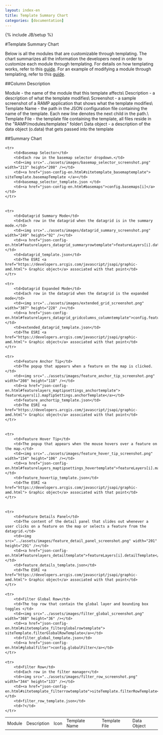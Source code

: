 ```yaml
---
layout: index-en
title: Template Summary Chart
categories: [documentation]
---
```

{% include JB/setup %}

#Template Summary Chart

Below is all the modules that are customizable through templating. The chart summarizes all the information the developers need in order to customize each module through templating. For details on how templating works, refer to this [guide](template-guide-en.html). For an example of modifying a module through templating, refer to this [guide](template-example-en.html).

##Column Description

Module - the name of the module that this template affects\\
Description - a description of what the template modifies\\
Screenshot - a sample screenshot of a RAMP application that shows what the template modifies\\
Template Name - the path in the JSON configuration file containing the name of the template. Each new line denotes the next child in the path.\\
Template File - the template file containing the template, all files reside in the "RAMP/modules/templates" folder\\
Data object - a description of the data object (o.data) that gets passed into the template

##Summary Chart

<table>
	<tr>
		<td title="The name of the module that this template affects">Module</td>
		<td title="A description of what the template modifies">Description</td>
		<td title="A sample screenshot of a RAMP application that shows what the template modifies">Icon</td>
		<td title="The path in the JSON configuration file containing the name of the template. Each new line denotes the next child in the path.">Template Name</td>
		<td title="The template file containing the template, all files reside in the RAMP/modules/templates folder">Template File</td>
		<td title="A description of the data object that gets passed into the template">Data Object</td>
	</tr>

	<tr>
		<td>Basemap Selector</td>
		<td>Each row in the basemap selector dropdown.</td>
		<td><img src="../assets/images/basemap_selector_screenshot.png" width="213" height="208" /></td>
		<td><a href="json-config-en.html#sitetemplate_basemaptemplate"> siteTemplate.basemapTemplate </a></td>
		<td>basemap_selector_template.json </td>
		<td><a href="json-config-en.html#basemaps">config.basemaps[i]</a></td>
	</tr>


	<tr>
		<td>Datagrid Summary Mode</td>
		<td>Each row in the datagrid when the datagrid is in the summary mode.</td>
		<td><img src="../assets/images/datagrid_summary_screenshot.png" width="249" height="92" /></td>
		<td><a href="json-config-en.html#featurelayers_datagrid_summaryrowtemplate">featureLayers[i].datagrid.summaryRowTemplate</a> </td>
		<td>datagrid_template.json</td>
		<td>The ESRI <a href="https://developers.arcgis.com/javascript/jsapi/graphic-amd.html"> Graphic object</a> associated with that point</td>
	</tr>

	<tr>
		<td>Datagrid Expanded Mode</td>
		<td>Each row in the datagrid when the datagrid is the expanded mode</td>
		<td><img src="../assets/images/extended_grid_screenshot.png" width="387" height="228" /></td>
		<td><a href="json-config-en.html#featurelayers_datagrid_gridcolumns_columntemplate">config.featureLayers[i].datagrid.gridColumns[j].columnTemplate</a></td>
		<td>extended_datagrid_template.json</td>
		<td>The ESRI <a href="https://developers.arcgis.com/javascript/jsapi/graphic-amd.html"> Graphic object</a> associated with that point</td>
	</tr>

	<tr>
		<td>Feature Anchor Tip</td>
		<td>The popup that appears when a feature on the map is clicked.</td>
		<td><img src="../assets/images/feature_anchor_tip_screenshot.png" width="208" height="118" /></td>
		<td><a href="json-config-en.html#featurelayers_maptipsettings_anchortemplate"> featureLayers[i].mapTipSettings.anchorTemplate</a></td>
		<td>feature_anchortip_template.json</td>
		<td>The ESRI <a href="https://developers.arcgis.com/javascript/jsapi/graphic-amd.html"> Graphic object</a> associated with that point</td>
	</tr>


	<tr>
		<td>Feature Hover Tip</td>
		<td>The popup that appears when the mouse hovers over a feature on the map.</td>
		<td><img src="../assets/images/feature_hover_tip_screenshot.png" width="154" height="106" /></td>
		<td><a href="json-config-en.html#featurelayers_maptipsettings_hovertemplate">featureLayers[i].mapTipSettings.hoverTemplate</a></td>
		<td>feature_hovertip_template.json</td>
		<td>The ESRI <a href="https://developers.arcgis.com/javascript/jsapi/graphic-amd.html"> Graphic object</a> associated with that point</td>
	</tr>


	<tr>
		<td>Feature Details Panel</td>
		<td>The content of the detail panel that slides out whenever a user clicks on a feature on the map or selects a feature from the datagrid.</td>
		<td><img src="../assets/images/feature_detail_panel_screenshot.png" width="201" height="291" /></td>
		<td><a href="json-config-en.html#featurelayers_detailtemplate">featureLayers[i].detailTemplate</a></td>
		<td>feature_details_template.json</td>
		<td>The ESRI <a href="https://developers.arcgis.com/javascript/jsapi/graphic-amd.html"> Graphic object</a> associated with that point</td>
	</tr>

	<tr>
		<td>Filter Global Row</td>
		<td>The top row that contain the global layer and bounding box toggles </td>
		<td><img src="../assets/images/filter_global_screenshot.png" width="368" height="36" /></td>
		<td><a href="json-config-en.html#sitetemplate_filterglobalrowtemplate"> siteTemplate.filterGlobalRowTemplate</a></td>
		<td>filter_global_template.json</td>
		<td><a href="json-config-en.html#globalfilter">config.globalFilter</a></td>
	</tr>

	<tr>
		<td>Filter Row</td>
		<td>Each row in the filter manager</td>
		<td><img src="../assets/images/filter_row_screenshot.png" width="344" height="133" /></td>
		<td><a href="json-config-en.html#sitetemplate_filterrowtemplate">siteTemplate.filterRowTemplate</a></td>
		<td>filter_row_template.json</td>
		<td>?</td>
	</tr>
</table>

